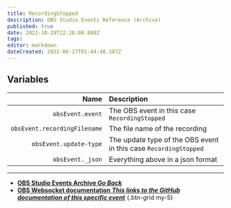 ```yaml
---
title: RecordingStopped
description: OBS Studio Events Reference (Archive)
published: true
date: 2022-10-29T22:28:04.888Z
tags: 
editor: markdown
dateCreated: 2022-06-27T01:44:48.387Z
---
```


## Variables
Name | Description
----:|:------------
`obsEvent.event` | The OBS event in this case `RecordingStopped`
`obsEvent.recordingFilename` | The file name of the recording |
`obsEvent.update-type` | The update type of the OBS event in this case `RecordingStopped`
`obsEvent._json` | Everything above in a json format

---

- [<i class="mdi mdi-chevron-left"></i>**OBS Studio Events Archive *Go Back***](/Broadcasters/OBS/Archive/Events)
- [<i class="mdi mdi-github"></i> **OBS Websocket documentation *This links to the GitHub documentation of this specific event***](https://github.com/obsproject/obs-websocket/blob/4.x-current/docs/generated/protocol.md#recordingstopped)
{.btn-grid my-5}
